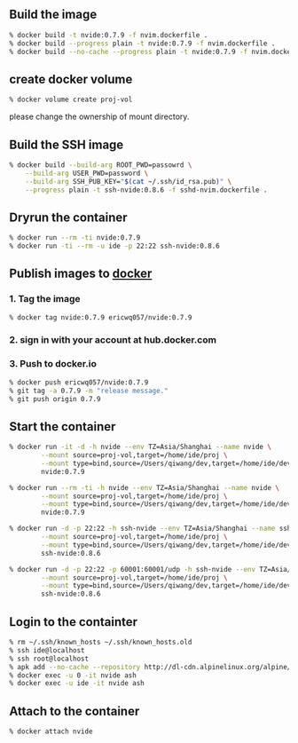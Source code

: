 ## Build the image

```sh
% docker build -t nvide:0.7.9 -f nvim.dockerfile .
% docker build --progress plain -t nvide:0.7.9 -f nvim.dockerfile .
% docker build --no-cache --progress plain -t nvide:0.7.9 -f nvim.dockerfile .
```

## create docker volume

```sh
% docker volume create proj-vol
```

please change the ownership of mount directory.

## Build the SSH image

```sh
% docker build --build-arg ROOT_PWD=passowrd \
	--build-arg USER_PWD=password \
	--build-arg SSH_PUB_KEY="$(cat ~/.ssh/id_rsa.pub)" \
	--progress plain -t ssh-nvide:0.8.6 -f sshd-nvim.dockerfile .
```

## Dryrun the container

```sh
% docker run --rm -ti nvide:0.7.9
% docker run -ti --rm -u ide -p 22:22 ssh-nvide:0.8.6
```

## Publish images to [docker](hub.docker.com)

### 1. Tag the image

```sh
% docker tag nvide:0.7.9 ericwq057/nvide:0.7.9
```

### 2. sign in with your account at hub.docker.com

### 3. Push to docker.io

```sh
% docker push ericwq057/nvide:0.7.9
% git tag -a 0.7.9 -m "release message."
% git push origin 0.7.9
```

## Start the container

```sh
% docker run -it -d -h nvide --env TZ=Asia/Shanghai --name nvide \
        --mount source=proj-vol,target=/home/ide/proj \
        --mount type=bind,source=/Users/qiwang/dev,target=/home/ide/develop \
        nvide:0.7.9

% docker run --rm -ti -h nvide --env TZ=Asia/Shanghai --name nvide \
        --mount source=proj-vol,target=/home/ide/proj \
        --mount type=bind,source=/Users/qiwang/dev,target=/home/ide/develop \
        nvide:0.7.9

% docker run -d -p 22:22 -h ssh-nvide --env TZ=Asia/Shanghai --name ssh-nvide \
        --mount source=proj-vol,target=/home/ide/proj \
        --mount type=bind,source=/Users/qiwang/dev,target=/home/ide/develop \
        ssh-nvide:0.8.6

% docker run -d -p 22:22 -p 60001:60001/udp -h ssh-nvide --env TZ=Asia/Shanghai --name ssh-nvide \
        --mount source=proj-vol,target=/home/ide/proj \
        --mount type=bind,source=/Users/qiwang/dev,target=/home/ide/develop \
        ssh-nvide:0.8.6
```

## Login to the containter

```sh
% rm ~/.ssh/known_hosts ~/.ssh/known_hosts.old
% ssh ide@localhost
% ssh root@localhost
% apk add --no-cache --repository http://dl-cdn.alpinelinux.org/alpine/edge/main ca-certificates curl
% docker exec -u 0 -it nvide ash
% docker exec -u ide -it nvide ash
```

## Attach to the container

```
% docker attach nvide
```
